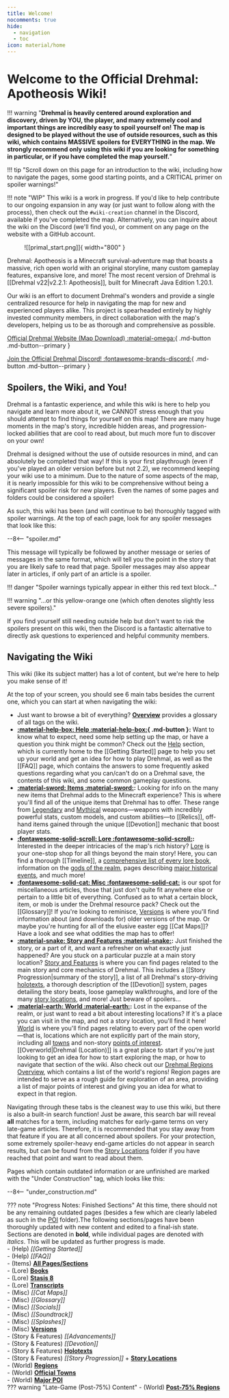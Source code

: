 ```yaml
---
title: Welcome!
nocomments: true
hide:
  - navigation
  - toc
icon: material/home
---
```


# Welcome to the Official Drehmal: Apotheosis Wiki!

!!! warning "**Drehmal is heavily centered around exploration and discovery, driven by YOU, the player, and many extremely cool and important things are incredibly easy to spoil yourself on! The map is designed to be played without the use of outside resources, such as this wiki, which contains MASSIVE spoilers for EVERYTHING in the map.  We strongly recommend only using this wiki if you are looking for something in particular, or if you have completed the map yourself.**"

!!! tip "Scroll down on this page for an introduction to the wiki, including how to navigate the pages, some good starting points, and a CRITICAL primer on spoiler warnings!"

!!! note "WIP"
    This wiki is a work in progress. If you'd like to help contribute to our ongoing expansion in any way (or just want to follow along with the process), then check out the `#wiki-creation` channel in the Discord, available if you've completed the map. Alternatively, you can inquire about the wiki on the Discord (we'll find you), or comment on any page on the website with a GitHub account.

<figure markdown>
  ![[primal_start.png]]{ width="800" }
</figure>

Drehmal: Apotheosis is a Minecraft survival-adventure map that boasts a massive, rich open world with an original storyline, many custom gameplay features, expansive lore, and more! The most recent version of Drehmal is [[Drehmal v22|v2.2.1: Apotheosis]], built for Minecraft Java Edition 1.20.1.

Our wiki is an effort to document Drehmal's wonders and provide a single centralized resource for help in navigating the map for new and experienced players alike. This project is spearheaded entirely by highly invested community members, in direct collaboration with the map's developers, helping us to be as thorough and comprehensive as possible.

[Official Drehmal Website (Map Download) :material-omega:](https://drehmal.net){ .md-button .md-button--primary }

[Join the Official Drehmal Discord! :fontawesome-brands-discord:](https://discord.drehmal.net){ .md-button .md-button--primary }

## Spoilers, the Wiki, and You!
Drehmal is a fantastic experience, and while this wiki is here to help you navigate and learn more about it, we CANNOT stress enough that you should attempt to find things for yourself on this map! There are many huge moments in the map's story, incredible hidden areas, and progression-locked abilities that are cool to read about, but much more fun to discover on your own!

Drehmal is designed without the use of outside resources in mind, and can absolutely be completed that way! If this is your first playthrough (even if you've played an older version before but not 2.2), we recommend keeping your wiki use to a minimum. Due to the nature of some aspects of the map, it is nearly impossible for this wiki to be comprehensive without being a significant spoiler risk for new players. Even the names of some pages and folders could be considered a spoiler!

As such, this wiki has been (and will continue to be) thoroughly tagged with spoiler warnings. At the top of each page, look for any spoiler messages that look like this:

--8<-- "spoiler.md"

This message will typically be followed by another message or series of messages in the same format, which will tell you the point in the story that you are likely safe to read that page. Spoiler messages may also appear later in articles, if only part of an article is a spoiler.

!!! danger "Spoiler warnings typically appear in either this red text block..."

!!! warning "...or this yellow-orange one (which often denotes slightly less severe spoilers)."

If you find yourself still needing outside help but don't want to risk the spoilers present on this wiki, then the Discord is a fantastic alternative to directly ask questions to experienced and helpful community members.

## Navigating the Wiki
This wiki (like its subject matter) has a lot of content, but we're here to help you make sense of it!

At the top of your screen, you should see 6 main tabs besides the current one, which you can start at when navigating the wiki:

- Just want to browse a bit of everything? **[Overview](/Overview/)** provides a glossary of all tags on the wiki. <br>
- **[:material-help-box: Help :material-help-box:](/Help/){ .md-button }:** Want to know what to expect, need some help setting up the map, or have a question you think might be common? Check out the [Help](/Help/) section, which is currently home to the [[Getting Started]] page to help you set up your world and get an idea for how to play Drehmal, as well as the [[FAQ]] page, which contains the answers to some frequently asked questions regarding what you can/can't do on a Drehmal save, the contents of this wiki, and some common gameplay questions. <br>
- **[:material-sword: Items :material-sword:](/Items/):** Looking for info on the many new items that Drehmal adds to the Minecraft experience? This is where you'll find all of the unique items that Drehmal has to offer. These range from [Legendary](/Items/Legendary_Items/) and [Mythical](/Items/Mythical_Weapons/) weapons—weapons with incredibly powerful stats, custom models, and custom abilities—to [[Relics]], off-hand items gained through the unique [[Devotion]] mechanic that boost player stats. <br>
- **[:fontawesome-solid-scroll: Lore :fontawesome-solid-scroll:](/Lore/):** Interested in the deeper intricacies of the map's rich history? [Lore](/Lore/) is your one-stop shop for all things beyond the main story! Here, you can find a thorough [[Timeline]], a [comprehensive list of every lore book](/Lore/Books/), information on the [gods of the realm](/Lore/Higher_Beings/), pages describing [major historical events](/Lore/Historical_Events/), and much more! <br>
- **[:fontawesome-solid-cat: Misc :fontawesome-solid-cat:](/Misc/)** is our spot for miscellaneous articles, those that just don't quite fit anywhere else or pertain to a little bit of everything. Confused as to what a certain block, item, or mob is under the Drehmal resource pack? Check out the [[Glossary]]! If you're looking to reminisce, [Versions](/Misc/Versions/) is where you'll find information about (and downloads for) older versions of the map. Or maybe you're hunting for all of the elusive easter egg [[Cat Maps]]? Have a look and see what oddities the map has to offer! <br>
- **[:material-snake: Story and Features :material-snake:](/Story_and_Features/):** Just finished the story, or a part of it, and want a refresher on what exactly just happened? Are you stuck on a particular puzzle at a main story location? [Story and Features](/Story_and_Features/) is where you can find pages related to the main story and core mechanics of Drehmal. This includes a [[Story Progression|summary of the story]], a list of all Drehmal's story-driving [holotexts](/Story_and_Features/Holotexts/), a thorough description of the [[Devotion]] system, pages detailing the story beats, loose gameplay walkthroughs, and lore of the many [story locations](/Story_and_Features/Story_Locations/), and more! Just beware of spoilers... <br>
- **[:material-earth: World :material-earth:](/World/):** Lost in the expanse of the realm, or just want to read a bit about interesting locations? If it's a place you can visit in the map, and not a story location, you'll find it here! [World](/World/) is where you'll find pages relating to every part of the open world—that is, locations which are not explicitly part of the main story, including all [towns](/World/Settlements/) and non-story [points of interest](/World/Points_of_Interest/). [[Overworld|Drehmal (Location)]] is a great place to start if you're just looking to get an idea for how to start exploring the map, or how to navigate that section of the wiki. Also check out our [Drehmal Regions Overview](/World/Regions/), which contains a list of the world's regions! Region pages are intended to serve as a rough guide for exploration of an area, providing a list of major points of interest and giving you an idea for what to expect in that region. 

Navigating through these tabs is the cleanest way to use this wiki, but there is also a built-in search function! Just be aware, this search bar will reveal **all** matches for a term, including matches for early-game terms on very late-game articles. Therefore, it is recommended that you stay away from that feature if you are at all concerned about spoilers. For your protection, some extremely spoiler-heavy end-game articles do not appear in search results, but can be found from the [Story Locations](/Story_and_Features/Story_Locations/) folder if you have reached that point and want to read about them.

Pages which contain outdated information or are unfinished are marked with the "Under Construction" tag, which looks like this:

--8<-- "under_construction.md"

??? note "Progress Notes: Finished Sections"
    At this time, there should not be any remaining outdated pages (besides a few which are clearly labeled as such in the [POI](/World/Points_of_Interest/) folder).The following sections/pages have been thoroughly updated with new content and edited to a final-ish state. Sections are denoted in **bold**, while individual pages are denoted with *italics*. This will be updated as further progress is made. <br>
    - (Help) *[[Getting Started]]* <br>
    - (Help) *[[FAQ]]* <br>
    - (Items) **[All Pages/Sections](/Items/)** <br>
    - (Lore) **[Books](/Lore/Books/)** <br>
    - (Lore) **[Stasis 8](/Lore/Historical_Figures/Avsohm/Stasis_Eight/)** <br>
    - (Lore) **[Transcripts](/Lore/Transcripts/)** <br>
    - (Misc) *[[Cat Maps]]* <br>
    - (Misc) *[[Glossary]]* <br>
    - (Misc) *[[Socials]]* <br>
    - (Misc) *[[Soundtrack]]* <br>
    - (Misc) *[[Splashes]]* <br>
    - (Misc) **[Versions](/Misc/Versions/)** <br>
    - (Story & Features) *[[Advancements]]* <br>
    - (Story & Features) *[[Devotion]]* <br>
    - (Story & Features) **[Holotexts](/Story_and_Features/Holotexts/)** <br>
    - (Story & Features) *[[Story Progression]]* + **[Story Locations](/Story_and_Features/Story_Locations/)** <br>
    - (World) **[Regions](/World/Regions/)** <br>
    - (World) **[Official Towns](/World/Settlements/Official_Towns/)** <br>
    - (World) **[Major POI](/World/Points_of_Interest/)** <br>
    ??? warning "Late-Game (Post-75%) Content"
        - (World) **[Post-75% Regions](/World/Late-Game/Regions/)**

<!-- ## Important Articles
Check out these articles to find your way around Drehmal and this wiki!

todo: re-add once you know what to put here -->
